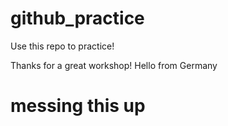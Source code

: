# github_practice

Use this repo to practice!

Thanks for a great workshop!
Hello from Germany

# messing this up
